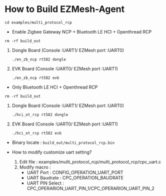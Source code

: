 # How to Build EZMesh-Agent

`cd examples/multi_protocol_rcp`

* Enable Zigbee Gateway NCP + Bluetooth LE HCI + Openthread RCP

`rm -rf build_out`

1. Dongle Board (Console :UART1/ EZMesh port :UART0)

   `./en_zb_ncp rt582 dongle`
3. EVK Board (Console :UART0/ EZMesh port :UART1)

   `./en_zb_ncp rt582 evb`

* Only Bluetooth LE HCI + Openthread RCP

`rm -rf build_out`

1. Dongle Board (Console :UART1/ EZMesh port :UART0)

   `./hci_ot_rcp rt582 dongle`
3. EVK Board (Console :UART0/ EZMesh port :UART1)

   `./hci_ot_rcp rt582 evb`

* Binary locate : ``build_out/multi_protocol_rcp.bin``
* How to modify customize uart setting?

  1. Edit file : examples/multi_protocol_rcp/multi_protocol_rcp/cpc_uart.c
  2. Modify macro :
     * UART Port : CONFIG_OPERATION_UART_PORT
     * UART Baudrate : CPC_OPERATION_BAUDRATE
     * UART PIN Select : CPC_OPERARION_UART_PIN_1/CPC_OPERARION_UART_PIN_2
